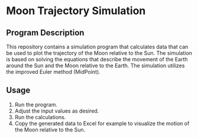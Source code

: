 # Moon Trajectory Simulation

## Program Description
This repository contains a simulation program that calculates data that can be used to plot the trajectory of the Moon relative to the Sun.
The simulation is based on solving the equations that describe the movement of the Earth around the Sun and the Moon relative to the Earth.
The simulation utilizes the improved Euler method (MidPoint).

## Usage
1. Run the program.
2. Adjust the input values as desired.
3. Run the calculations.
4. Copy the generated data to Excel for example to visualize the motion of the Moon relative to the Sun.

